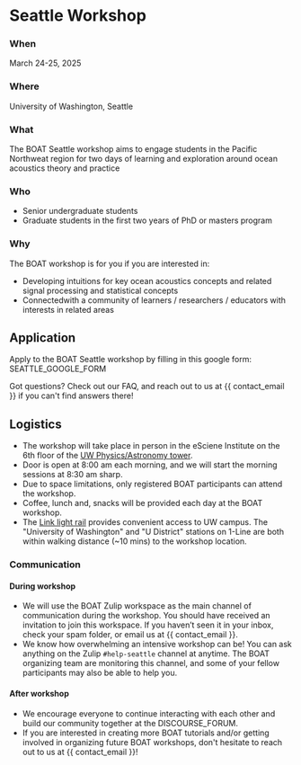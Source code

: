 # Seattle Workshop

### When
March 24-25, 2025

### Where
University of Washington, Seattle

### What
The BOAT Seattle workshop aims to engage students in the Pacific Northweat region for two days of learning and exploration around ocean acoustics theory and practice 

### Who
- Senior undergraduate students
- Graduate students in the first two years of PhD or masters program

### Why
The BOAT workshop is for you if you are interested in:
- Developing intuitions for key ocean acoustics concepts and related signal processing and statistical concepts
- Connectedwith a community of learners / researchers / educators with interests in related areas



## Application
Apply to the BOAT Seattle workshop by filling in this google form: SEATTLE_GOOGLE_FORM

Got questions? Check out our FAQ, and reach out to us at {{ contact_email }} if you can't find answers there!



## Logistics

* The workshop will take place in person in the eSciene Institute on the 6th floor of the [UW Physics/Astronomy tower](https://maps.app.goo.gl/JCAcALiXpbwDh1856).
* Door is open at 8:00 am each morning, and we will start the morning sessions at 8:30 am sharp.
* Due to space limitations, only registered BOAT participants can attend the workshop.
* Coffee, lunch and, snacks will be provided each day at the BOAT workshop.
* The [Link light rail](https://www.soundtransit.org/ride-with-us/stations/link-light-rail-stations) provides convenient access to UW campus. The "University of Washington" and "U District" stations on 1-Line are both within walking distance (~10 mins) to the workshop location.



### Communication

#### During workshop
- We will use the BOAT Zulip workspace as the main channel of communication during the workshop. You should have received an invitation to join this workspace. If you haven’t seen it in your inbox, check your spam folder, or email us at {{ contact_email }}.
- We know how overwhelming an intensive workshop can be! You can ask anything on the Zulip `#help-seattle` channel at anytime. The BOAT organizing team are monitoring this channel, and some of your fellow participants may also be able to help you.

#### After workshop
- We encourage everyone to continue interacting with each other and build our community together at the DISCOURSE_FORUM.
- If you are interested in creating more BOAT tutorials and/or getting involved in organizing future BOAT workshops, don't hesitate to reach out to us at {{ contact_email }}!